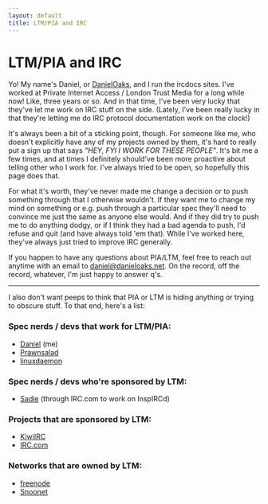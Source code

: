 ```yaml
---
layout: default
title: LTM/PIA and IRC
---
```

# LTM/PIA and IRC

Yo! My name's Daniel, or [DanielOaks](https://github.com/DanielOaks/), and I run the ircdocs sites. I've worked at Private Internet Access / London Trust Media for a long while now! Like, three years or so. And in that time, I've been very lucky that they've let me work on IRC stuff on the side. (Lately, I've been really lucky in that they're letting me do IRC protocol documentation work on the clock!)

It's always been a bit of a sticking point, though. For someone like me, who doesn't explicitly have any of my projects owned by them, it's hard to really put a sign up that says _"HEY, FYI I WORK FOR THESE PEOPLE"_. It's bit me a few times, and at times I definitely should've been more proactive about telling other who I work for. I've always tried to be open, so hopefully this page does that.

For what it's worth, they've never made me change a decision or to push something through that I otherwise wouldn't. If they want me to change my mind on something or e.g. push through a particular spec they'll need to convince me just the same as anyone else would. And if they did try to push me to do anything dodgy, or if I think they had a bad agenda to push, I'd refuse and quit (and have always told 'em that). While I've worked here, they've always just tried to improve IRC generally.

If you happen to have any questions about PIA/LTM, feel free to reach out anytime with an email to [daniel@danieloaks.net](mailto:daniel@danieloaks.net). On the record, off the record, whatever, I'm just happy to answer q's.

---------

I also don't want peeps to think that PIA or LTM is hiding anything or trying to obscure stuff. To that end, here's a list:

### Spec nerds / devs that work for LTM/PIA:

- [Daniel](https://github.com/DanielOaks/) (me)
- [Prawnsalad](https://github.com/prawnsalad)
- [linuxdaemon](https://github.com/linuxdaemon)

### Spec nerds / devs who're sponsored by LTM:

- [Sadie](https://github.com/SaberUK) (through IRC.com to work on InspIRCd)

### Projects that are sponsored by LTM:

- [KiwiIRC](https://kiwiirc.com/blog/Kiwi_IRC_gets_sponsored_by_PrivateInternetAccess)
- [IRC.com](https://irc.com/lets-take-irc-further)

### Networks that are owned by LTM:

- [freenode](https://freenode.net/news/pia-fn)
- [Snoonet](https://snoonet.org/posts/2017/05/11/snoonet-joins-the-privateinternetaccesscom-family/)

